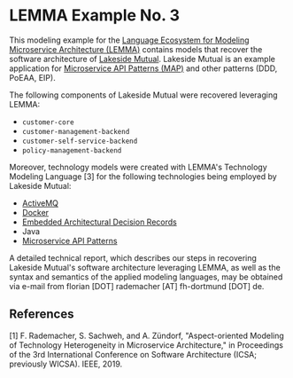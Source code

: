 # LEMMA Example No. 3

This modeling example for the [Language Ecosystem for Modeling Microservice Architecture (LEMMA)](https://github.com/SeelabFhdo/lemma/) contains models that recover the software architecture of [Lakeside Mutual](https://github.com/Microservice-API-Patterns/LakesideMutual). Lakeside Mutual is an example application for [Microservice API Patterns (MAP)](https://microservice-api-patterns.org/) and other patterns (DDD, PoEAA, EIP).

The following components of Lakeside Mutual were recovered leveraging LEMMA:
- `customer-core`
- `customer-management-backend`
- `customer-self-service-backend`
- `policy-management-backend`

Moreover, technology models were created with LEMMA's Technology Modeling Language [3] for the following technologies being employed by Lakeside Mutual:
- [ActiveMQ](https://activemq.apache.org/)
- [Docker](https://www.docker.com/)
- [Embedded Architectural Decision Records](https://adr.github.io/e-adr/)
- Java
- [Microservice API Patterns](https://microservice-api-patterns.org/)

A detailed technical report, which describes our steps in recovering Lakeside Mutual's software architecture leveraging LEMMA, as well as the syntax and semantics of the applied modeling languages, may be obtained via e-mail from florian [DOT] rademacher [AT] fh-dortmund [DOT] de.

## References
[1] F. Rademacher, S. Sachweh, and A. Zündorf, "Aspect-oriented Modeling of Technology Heterogeneity in Microservice Architecture," in Proceedings of the 3rd International Conference on Software Architecture (ICSA; previously WICSA). IEEE, 2019.
